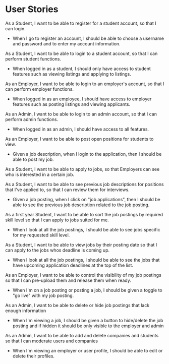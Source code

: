 # User Stories

As a Student, I want to be able to register for a student account, so that I can login.
- When I go to register an account, I should be able to choose a username and password and to enter my account information.

As a Student, I want to be able to login to a student account, so that I can perform student functions. 
- When logged in as a student, I should only have access to student features such as viewing listings and applying to listings.

As an Employer, I want to be able to login to an employer's account, so that I can perform employer functions.  
- When logged in as an employee, I should have access to employer features such as posting listings and viewing applicants.

As an Admin, I want to be able to login to an admin account, so that I can perform admin functions.
- When logged in as an admin, I should have access to all features.

As an Employer, I want to be able to post open positions for students to view.
- Given a job description, when I login to the application, then I should be able to post my job.

As a Student, I want to be able to apply to jobs, so that Employers can see who is interested in a certain job.

As a Student, I want to be able to see previous job descriptions for positions that I've applied to, so that I can review them for interviews.
- Given a job posting, when I click on "job applications", then I should be able to see the previous job description related to the job posting.

As a first year Student, I want to be able to sort the job postings by required skill level so that I can apply to jobs suited for me. 
- When I look at all the job postings, I should be able to see jobs specific for my requested skill level. 

As a Student, I want to be able to view jobs by their posting date so that I can apply to the jobs whos deadline is coming up. 
- When I look at all the job postings, I should be able to see the jobs that have upcoming application deadlines at the top of the list.

As an Employer, I want to be able to control the visibility of my job postings so that I can pre-upload them and release them when ready. 
- When I'm on a job posting or posting a job, I should be given a toggle to "go live" with my job posting. 

As an Admin, I want to be able to delete or hide job postings that lack enough information
- When I'm viewing a job, I should be given a button to hide/delete the job posting and if hidden it should be only visible to the employer and admin

As an Admin, I want to be able to add and delete companies and students so that I can moderate users and companies
- When I'm viewing an employer or user profile, I should be able to edit or delete their profiles.
